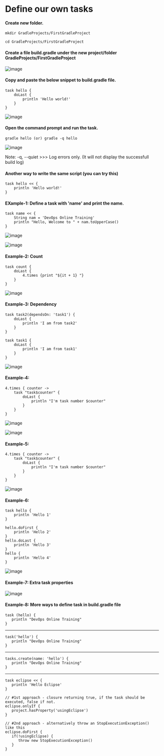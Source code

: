 # Define our own tasks

#### Create new folder.

    mkdir GradleProjects/FirstGradleProject
    
    cd GradleProjects/FirstGradleProject
    
#### Create a file build.gradle under the new project/folder GradleProjects/FirstGradleProject

![image](https://user-images.githubusercontent.com/24622526/43762522-b1bc9e02-9a17-11e8-83f1-8788f082a2b3.png)

#### Copy and paste the below snippet to build.gradle file.

    task hello {
        doLast {
            println 'Hello world!'
        }
    }

![image](https://user-images.githubusercontent.com/24622526/43768786-ac9d611c-9a27-11e8-8139-b4c6c2904506.png)

#### Open the command prompt and run the task.

    gradle hello (or) gradle -q hello
    
![image](https://user-images.githubusercontent.com/24622526/43768964-214abfd2-9a28-11e8-9e70-397048b77a62.png)

Note: -q, --quiet   >>>   Log errors only. (It will not display the successfull build log)

#### Another way to write the same script (you can try this)

    task hello << {
        println 'Hello world!'
    }

#### EXample-1: Define a task with 'name' and print the name.

    task name << {
        String nam = 'DevOps Online Training'
        println "Hello, Welcome to " + nam.toUpperCase()
    }

![image](https://user-images.githubusercontent.com/24622526/43769350-0acd1934-9a29-11e8-9228-27a7a9f1d3f3.png)


![image](https://user-images.githubusercontent.com/24622526/43769397-22bc2eb8-9a29-11e8-84fd-47a8860a8386.png)


#### Example-2: Count

    task count {
        doLast {
            4.times {print "${it + 1} "}
        }
    }

![image](https://user-images.githubusercontent.com/24622526/43769558-84b970f8-9a29-11e8-89a7-5270c8772f90.png)

#### Example-3: Dependency

    task task2(dependsOn: 'task1') {
        doLast {
            println 'I am from task2'
        }
    }

    task task1 {
        doLast {
            println 'I am from task1'
        }
    }

![image](https://user-images.githubusercontent.com/24622526/43769752-05e5a660-9a2a-11e8-8618-7c5fbcb0750d.png)

#### Example-4:

    4.times { counter ->
        task "task$counter" {
            doLast {
                println "I'm task number $counter"
            }
        }
    }

![image](https://user-images.githubusercontent.com/24622526/43770090-df7858d2-9a2a-11e8-97b5-8d2f721b2717.png)

![image](https://user-images.githubusercontent.com/24622526/43770121-faec5410-9a2a-11e8-8134-c19f2bd75c30.png)

#### Example-5:

    4.times { counter ->
        task "task$counter" {
            doLast {
                println "I'm task number $counter"
            }
        }
    }
    
![image](https://user-images.githubusercontent.com/24622526/43770304-823ae7e2-9a2b-11e8-812a-fe422de8cf50.png)

#### Example-6:

    task hello {
        println 'Hello 1'
    }
    
    hello.doFirst {
        println 'Hello 2'
    }
    hello.doLast {
        println 'Hello 3'
    }
    hello {
        println 'Hello 4'
    }

![image](https://user-images.githubusercontent.com/24622526/43770483-06e53ab0-9a2c-11e8-9815-df43d5ec89b4.png)

#### Example-7: Extra task properties

![image](https://user-images.githubusercontent.com/24622526/43770558-476a016a-9a2c-11e8-8e7e-4ef340715ef3.png)

#### Example-8: More ways to define task in build.gradle file

    task (hello) {
       println "DevOps Online Training"
    }
    
---

    task('hello') {
       println "DevOps Online Training"
    }
---

    tasks.create(name: 'hello') {
       println "DevOps Online Training"
    }
---

    task eclipse << {
       println 'Hello Eclipse'
    }

    // #1st approach - closure returning true, if the task should be executed, false if not.
    eclipse.onlyIf {
       project.hasProperty('usingEclipse')
    }

    // #2nd approach - alternatively throw an StopExecutionException() like this
    eclipse.doFirst {
       if(!usingEclipse) {
          throw new StopExecutionException()
       }
    }
